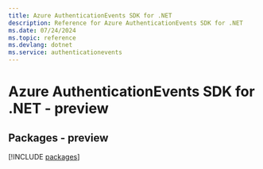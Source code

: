 ```yaml
---
title: Azure AuthenticationEvents SDK for .NET
description: Reference for Azure AuthenticationEvents SDK for .NET
ms.date: 07/24/2024
ms.topic: reference
ms.devlang: dotnet
ms.service: authenticationevents
---
```

# Azure AuthenticationEvents SDK for .NET - preview
## Packages - preview
[!INCLUDE [packages](authenticationevents-index.md)]